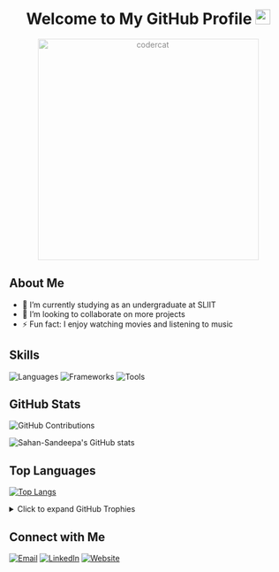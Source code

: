 <div align="center">
  <h1>Welcome to My GitHub Profile <img src="https://github.com/Sahan-Sandeepa/Sahan-Sandeepa/assets/122716935/9d3f420b-ad1e-45b8-8ec3-e340888cb705" alt="wave-animation" height="27" style="cursor: default;"></h1>
</div>

<p align="center">
  <img src="https://github.com/Sahan-Sandeepa/Sahan-Sandeepa/assets/122716935/60c77d63-b6a5-4c0d-a4d6-83d112f77147" alt="codercat" height="400" style="opacity: 0.5; background-color: rgba(255, 255, 255, 0.5);">
</p>

## About Me
- 🌱 I’m currently studying as an undergraduate at SLIIT
- 👯 I’m looking to collaborate on more projects
- ⚡ Fun fact: I enjoy watching movies and listening to music

## Skills
![Languages](https://img.shields.io/badge/Languages-JavaScript%20%7C%20React%20%7C%20Java%20%7C%20Python-blueviolet)
![Frameworks](https://img.shields.io/badge/Frameworks-Mern%20%7C%20Springboot%20%7C%20Express-success)
![Tools](https://img.shields.io/badge/Tools-Postman%20%7C%20Git%20%7C%20VS%20Code-important)

## GitHub Stats
![GitHub Contributions](https://github-readme-streak-stats.herokuapp.com/?user=Sahan-Sandeepa&theme=dark)

![Sahan-Sandeepa's GitHub stats](https://github-readme-stats-sigma-five.vercel.app/api?username=Sahan-Sandeepa&show_icons=true&theme=radical&rank_icon=github&bg_color=fffefe&text_color=434d58&icon_color=4c71f2&ring_color=4c71f2&theme=transparent)

## Top Languages
[![Top Langs](https://github-readme-stats.vercel.app/api/top-langs/?username=Sahan-Sandeepa&size_weight=0.1&count_weight=1&layout=compact&langs_count=40)](https://github.com/Sahan-Sandeepa/github-readme-stats)

<details>
  <summary>Click to expand GitHub Trophies</summary>

  ![Trophies](https://github-profile-trophy.vercel.app/?username=Sahan-Sandeepa&column=7)
</details>

## Connect with Me
[![Email](https://img.shields.io/badge/Email-Contact%20Me-green)](mailto:sahansandeepa0003@gmail.com)
[![LinkedIn](https://img.shields.io/badge/LinkedIn-Connect%20with%20Me-blue)](https://lk.linkedin.com/in/sahan-sandeepa-jayawardhana-225687259?trk=public_profile_samename-profile)
[![Website](https://img.shields.io/badge/Website-Visit%20My%20Website-lightgrey)](https://sahan-sandeepa.github.io/iPortfolio/)

<!-- <details>
  <summary>Click to expand Projects</summary>

  - Project 1
  - Project 2
  - Project 3
</details>

<details>
  <summary>Click to expand Recent Activity</summary>

  - Commit 1
  - Commit 2
  - Commit 3
</details> -->

<!-- ## Blog Posts
<!-- BLOG-POST-LIST:START -->
<!-- - [Introduction to Markdown](https://example.com/markdown-intro)
- [10 Tips for Better Coding](https://example.com/better-coding-tips) -->
<!-- BLOG-POST-LIST:END --> 
